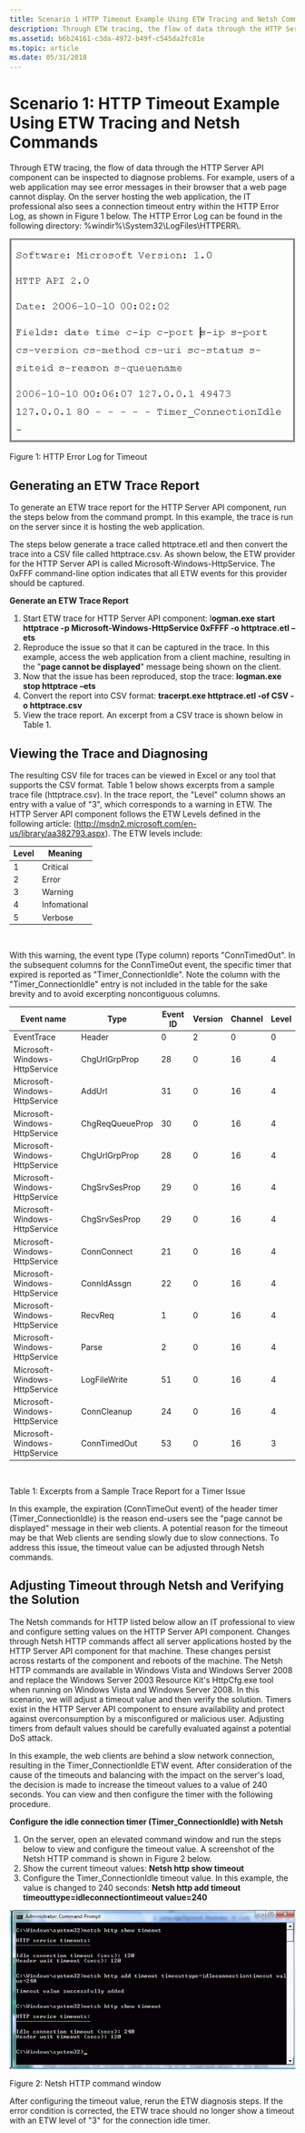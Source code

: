 ```yaml
---
title: Scenario 1 HTTP Timeout Example Using ETW Tracing and Netsh Commands
description: Through ETW tracing, the flow of data through the HTTP Server API component can be inspected to diagnose problems.
ms.assetid: b6b24161-c3da-4972-b49f-c545da2fc81e
ms.topic: article
ms.date: 05/31/2018
---
```


# Scenario 1: HTTP Timeout Example Using ETW Tracing and Netsh Commands

Through ETW tracing, the flow of data through the HTTP Server API component can be inspected to diagnose problems. For example, users of a web application may see error messages in their browser that a web page cannot display. On the server hosting the web application, the IT professional also sees a connection timeout entry within the HTTP Error Log, as shown in Figure 1 below. The HTTP Error Log can be found in the following directory: %windir%\\System32\\LogFiles\\HTTPERR\\.

![netsh http command window](images/httperrorlog.png)

Figure 1: HTTP Error Log for Timeout

## Generating an ETW Trace Report

To generate an ETW trace report for the HTTP Server API component, run the steps below from the command prompt. In this example, the trace is run on the server since it is hosting the web application.

The steps below generate a trace called httptrace.etl and then convert the trace into a CSV file called httptrace.csv. As shown below, the ETW provider for the HTTP Server API is called Microsoft-Windows-HttpService. The 0xFFF command-line option indicates that all ETW events for this provider should be captured.

**Generate an ETW Trace Report**

1.  Start ETW trace for HTTP Server API component: l**ogman.exe start httptrace -p Microsoft-Windows-HttpService 0xFFFF -o httptrace.etl –ets**
2.  Reproduce the issue so that it can be captured in the trace. In this example, access the web application from a client machine, resulting in the "**page cannot be displayed**" message being shown on the client.
3.  Now that the issue has been reproduced, stop the trace: **logman.exe stop httptrace –ets**
4.  Convert the report into CSV format: **tracerpt.exe httptrace.etl -of CSV -o httptrace.csv**
5.  View the trace report. An excerpt from a CSV trace is shown below in Table 1.

## Viewing the Trace and Diagnosing

The resulting CSV file for traces can be viewed in Excel or any tool that supports the CSV format. Table 1 below shows excerpts from a sample trace file (httptrace.csv). In the trace report, the "Level" column shows an entry with a value of "3", which corresponds to a warning in ETW. The HTTP Server API component follows the ETW Levels defined in the following article: (http://msdn2.microsoft.com/en-us/library/aa382793.aspx). The ETW levels include:



| Level | Meaning      |
|-------|--------------|
| 1     | Critical     |
| 2     | Error        |
| 3     | Warning      |
| 4     | Infomational |
| 5     | Verbose      |



 

With this warning, the event type (Type column) reports "ConnTimedOut". In the subsequent columns for the ConnTimeOut event, the specific timer that expired is reported as "Timer\_ConnectionIdle". Note the column with the "Timer\_ConnectionIdle" entry is not included in the table for the sake brevity and to avoid excerpting noncontiguous columns.



| Event name                    | Type            | Event ID | Version | Channel | Level |
|-------------------------------|-----------------|----------|---------|---------|-------|
| EventTrace                    | Header          | 0        | 2       | 0       | 0     |
| Microsoft-Windows-HttpService | ChgUrlGrpProp   | 28       | 0       | 16      | 4     |
| Microsoft-Windows-HttpService | AddUrl          | 31       | 0       | 16      | 4     |
| Microsoft-Windows-HttpService | ChgReqQueueProp | 30       | 0       | 16      | 4     |
| Microsoft-Windows-HttpService | ChgUrlGrpProp   | 28       | 0       | 16      | 4     |
| Microsoft-Windows-HttpService | ChgSrvSesProp   | 29       | 0       | 16      | 4     |
| Microsoft-Windows-HttpService | ChgSrvSesProp   | 29       | 0       | 16      | 4     |
| Microsoft-Windows-HttpService | ConnConnect     | 21       | 0       | 16      | 4     |
| Microsoft-Windows-HttpService | ConnIdAssgn     | 22       | 0       | 16      | 4     |
| Microsoft-Windows-HttpService | RecvReq         | 1        | 0       | 16      | 4     |
| Microsoft-Windows-HttpService | Parse           | 2        | 0       | 16      | 4     |
| Microsoft-Windows-HttpService | LogFileWrite    | 51       | 0       | 16      | 4     |
| Microsoft-Windows-HttpService | ConnCleanup     | 24       | 0       | 16      | 4     |
| Microsoft-Windows-HttpService | ConnTimedOut    | 53       | 0       | 16      | 3     |



 

Table 1: Excerpts from a Sample Trace Report for a Timer Issue

In this example, the expiration (ConnTimeOut event) of the header timer (Timer\_ConnectionIdle) is the reason end-users see the "page cannot be displayed" message in their web clients. A potential reason for the timeout may be that Web clients are sending slowly due to slow connections. To address this issue, the timeout value can be adjusted through Netsh commands.

## Adjusting Timeout through Netsh and Verifying the Solution

The Netsh commands for HTTP listed below allow an IT professional to view and configure setting values on the HTTP Server API component. Changes through Netsh HTTP commands affect all server applications hosted by the HTTP Server API component for that machine. These changes persist across restarts of the component and reboots of the machine. The Netsh HTTP commands are available in Windows Vista and Windows Server 2008 and replace the Windows Server 2003 Resource Kit's HttpCfg.exe tool when running on Windows Vista and Windows Server 2008. In this scenario, we will adjust a timeout value and then verify the solution. Timers exist in the HTTP Server API component to ensure availability and protect against overconsumption by a misconfigured or malicious user. Adjusting timers from default values should be carefully evaluated against a potential DoS attack.

In this example, the web clients are behind a slow network connection, resulting in the Timer\_ConnectionIdle ETW event. After consideration of the cause of the timeouts and balancing with the impact on the server's load, the decision is made to increase the timeout values to a value of 240 seconds. You can view and then configure the timer with the following procedure.

**Configure the idle connection timer (Timer\_ConnectionIdle) with Netsh**

1.  On the server, open an elevated command window and run the steps below to view and configure the timeout value. A screenshot of the Netsh HTTP command is shown in Figure 2 below.
2.  Show the current timeout values: **Netsh http show timeout**
3.  Configure the Timer\_ConnectionIdle timeout value. In this example, the value is changed to 240 seconds: **Netsh http add timeout timeouttype=idleconnectiontimeout value=240**

![netsh http command window](images/netshhttpcommand.png)

Figure 2: Netsh HTTP command window

After configuring the timeout value, rerun the ETW diagnosis steps. If the error condition is corrected, the ETW trace should no longer show a timeout with an ETW level of "3" for the connection idle timer.

 

 




